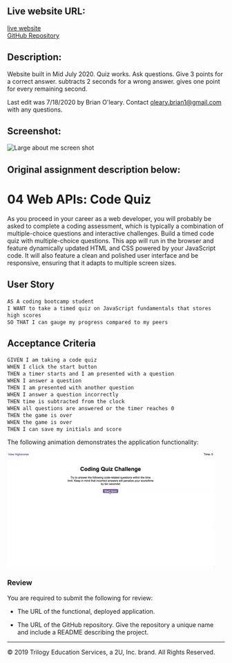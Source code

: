 ## Live website URL:
[live website](https://boleary1.github.io/Homework-4-Web-APIs/)
</br>
[GitHub Repository](https://github.com/boleary1/Homework-4-Web-APIs)



## **Description:**
Website built in Mid July 2020.  Quiz works.  Ask questions.  Give 3 points for a correct answer.  subtracts 2 seconds for a wrong answer.  gives one point for every remaining second.  

Last edit was 7/18/2020 by Brian O'leary.  Contact oleary.brian1@gmail.com with any questions.

## **Screenshot:**

![Large about me screen shot](screenshot.JPG)



## **Original assignment description below:**
# 04 Web APIs: Code Quiz

As you proceed in your career as a web developer, you will probably be asked to complete a coding assessment, which is typically a combination of multiple-choice questions and interactive challenges. Build a timed code quiz with multiple-choice questions. This app will run in the browser and feature dynamically updated HTML and CSS powered by your JavaScript code. It will also feature a clean and polished user interface and be responsive, ensuring that it adapts to multiple screen sizes.

## User Story

```
AS A coding bootcamp student
I WANT to take a timed quiz on JavaScript fundamentals that stores high scores
SO THAT I can gauge my progress compared to my peers
```

## Acceptance Criteria

```
GIVEN I am taking a code quiz
WHEN I click the start button
THEN a timer starts and I am presented with a question
WHEN I answer a question
THEN I am presented with another question
WHEN I answer a question incorrectly
THEN time is subtracted from the clock
WHEN all questions are answered or the timer reaches 0
THEN the game is over
WHEN the game is over
THEN I can save my initials and score
```

The following animation demonstrates the application functionality:

![code quiz](./Assets/04-web-apis-homework-demo.gif)

### Review

You are required to submit the following for review:

* The URL of the functional, deployed application.

* The URL of the GitHub repository. Give the repository a unique name and include a README describing the project.

- - -
© 2019 Trilogy Education Services, a 2U, Inc. brand. All Rights Reserved.
